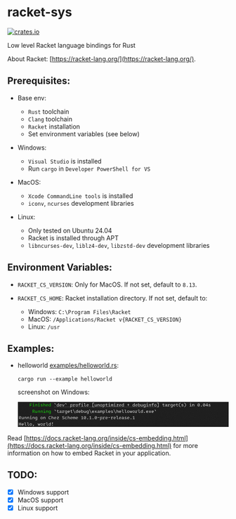 # racket-sys

[![crates.io](https://img.shields.io/crates/v/racket-sys.svg)](https://crates.io/crates/racket-sys)

Low level Racket language bindings for Rust

About Racket:
[https://racket-lang.org/](https://racket-lang.org/).

## Prerequisites:

- Base env:

  - `Rust` toolchain
  - `Clang` toolchain
  - `Racket` installation
  - Set environment variables (see below)

- Windows:
  - `Visual Studio` is installed
  - Run `cargo` in `Developer PowerShell for VS`

- MacOS:
  - `Xcode CommandLine tools` is installed
  - `iconv`, `ncurses` development libraries

- Linux:
  - Only tested on Ubuntu 24.04
  - Racket is installed through APT
  - `libncurses-dev`, `liblz4-dev`, `libzstd-dev` development libraries

## Environment Variables:

- `RACKET_CS_VERSION`: Only for MacOS. If not set, default to `8.13`.

- `RACKET_CS_HOME`: Racket installation directory. If not set, default to:
  - Windows: `C:\Program Files\Racket`
  - MacOS: `/Applications/Racket v{RACKET_CS_VERSION}`
  - Linux: `/usr`

## Examples:

- helloworld [examples/helloworld.rs](examples/helloworld.rs):

  ```
  cargo run --example helloworld
  ```

  screenshot on Windows:

  <img src="examples/helloworld.png" style="width:550px" />

Read [https://docs.racket-lang.org/inside/cs-embedding.html](https://docs.racket-lang.org/inside/cs-embedding.html) for more information on how to embed Racket in your application.

## TODO:

- [x] Windows support
- [x] MacOS support
- [x] Linux support
